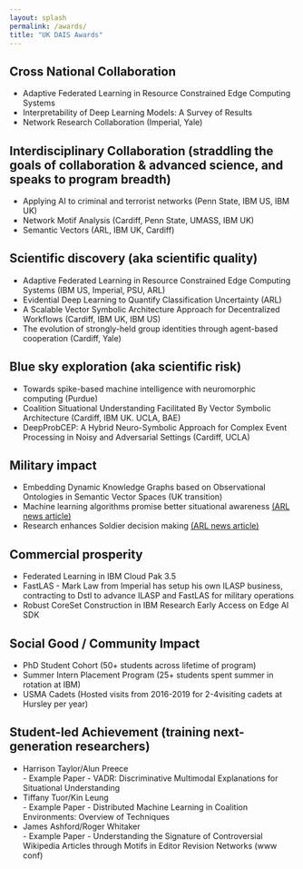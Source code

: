 ```yaml
---
layout: splash
permalink: /awards/
title: "UK DAIS Awards"
---
```

## Cross National Collaboration
- Adaptive Federated Learning in Resource Constrained Edge Computing Systems
- Interpretability of Deep Learning Models: A Survey of Results
- Network Research Collaboration (Imperial, Yale)

## Interdisciplinary Collaboration (straddling the goals of collaboration & advanced science, and speaks to program breadth)
- Applying AI to criminal and terrorist networks (Penn State, IBM US, IBM UK)
- Network Motif Analysis (Cardiff, Penn State, UMASS, IBM UK)
- Semantic Vectors (ARL, IBM UK, Cardiff)

## Scientific discovery (aka scientific quality)
- Adaptive Federated Learning in Resource Constrained Edge Computing Systems (IBM US, Imperial, PSU, ARL)
- Evidential Deep Learning to Quantify Classification Uncertainty (ARL)
- A Scalable Vector Symbolic Architecture Approach for Decentralized Workflows (Cardiff, IBM UK, IBM US)
- The evolution of strongly-held group identities through agent-based cooperation (Cardiff, Yale)

## Blue sky exploration (aka scientific risk)
- Towards spike-based machine intelligence with neuromorphic computing (Purdue)
- Coalition Situational Understanding Facilitated By Vector Symbolic Architecture (Cardiff, IBM UK. UCLA, BAE)
- DeepProbCEP: A Hybrid Neuro-Symbolic Approach for Complex Event Processing in Noisy and Adversarial Settings (Cardiff, UCLA)

## Military impact
- Embedding Dynamic Knowledge Graphs based on Observational Ontologies in Semantic Vector Spaces (UK transition)
- Machine learning algorithms promise better situational awareness <a href="https://www.army.mil/article/236647/machine_learning_algorithms_promise_better_situational_awareness"> (ARL news article)</a>
- Research enhances Soldier decision making <a href="https://www.army.mil/article/242195/research_enhances_soldier_decision_making"> (ARL news article)</a>

## Commercial prosperity
- Federated Learning in IBM Cloud Pak 3.5
- FastLAS - Mark Law from Imperial has setup his own ILASP business, contracting to Dstl to advance ILASP and FastLAS for military operations
- Robust CoreSet Construction in IBM Research Early Access on Edge AI SDK

## Social Good / Community Impact
- PhD Student Cohort (50+ students across lifetime of program)
- Summer Intern Placement Program (25+ students spent summer in rotation at IBM)
- USMA Cadets (Hosted visits from 2016-2019 for 2-4visiting cadets at Hursley per year)

## Student-led Achievement (training next-generation researchers)
- Harrison Taylor/Alun Preece <br> - Example Paper - VADR: Discriminative Multimodal Explanations for Situational Understanding
- Tiffany Tuor/Kin Leung <br> - Example Paper - Distributed Machine Learning in Coalition Environments: Overview of Techniques
- James Ashford/Roger Whitaker <br> - Example Paper - Understanding the Signature of Controversial Wikipedia Articles through Motifs in Editor Revision Networks (www conf)
